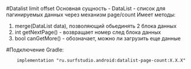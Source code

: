 #Datalist limit offset
Основная сущность - DataList - список для пагинируемых данных через механизм page/count
Имеет методы:
 1. merge(DataList data), позволяющий обьединять 2 блока данных
 1. int getNextPage() - возвращает номер след блока данных
 1. bool canGetMore() - обозначает, можно ли загрузить еще данные

#Подключение
Gradle:
```
    implementation "ru.surfstudio.android:datalist-page-count:X.X.X"
```